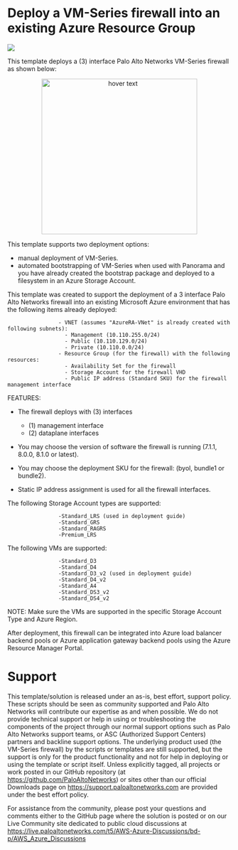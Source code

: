 # Deploy a VM-Series firewall into an existing Azure Resource Group

[<img src="http://azuredeploy.net/deploybutton.png"/>](https://portal.azure.com/#create/Microsoft.Template/uri/https%3A%2F%2Fraw.githubusercontent.com%2FPresidioRMR%2Fpa-azure-reference-architectures%2Fmaster%2FAzure-1FW-3-interfaces-existing-environment-BS%2FAzureDeploy.json)

This template deploys a (3) interface Palo Alto Networks VM-Series firewall as shown below:

<p align="center">
  <img src="./Azure-1FW-3-interfaces.png" width="350" title="hover text">
</p>


This template supports two deployment options:
- manual deployment of VM-Series.
- automated bootstrapping of VM-Series when used with Panorama and you have already created the bootstrap package and deployed to a filesystem in an Azure Storage Account.

This template was created to support the deployment of a 3 interface Palo Alto Networks firewall into an existing Microsoft Azure environment that has the following items already deployed:

                    - VNET (assumes "AzureRA-VNet" is already created with following subnets):
                      - Management (10.110.255.0/24)
                      - Public (10.110.129.0/24)
                      - Private (10.110.0.0/24)
                    - Resource Group (for the firewall) with the following resources:
                      - Availability Set for the firewall
                      - Storage Account for the firewall VHD
                      - Public IP address (Standard SKU) for the firewall management interface
                    
            
FEATURES:
- The firewall deploys with (3) interfaces
  - (1) management interface 
  - (2) dataplane interfaces
  
- You may choose the version of software the firewall is running (7.1.1, 8.0.0, 8.1.0 or latest).
- You may choose the deployment SKU for the firewall: (byol, bundle1 or bundle2).
- Static IP address assignment is used for all the firewall interfaces.


The following Storage Account types are supported:

                    -Standard_LRS (used in deployment guide)
                    -Standard_GRS
                    -Standard_RAGRS
                    -Premium_LRS
                    
The following VMs are supported:

                    -Standard_D3
                    -Standard_D4
                    -Standard_D3_v2 (used in deployment guide)
                    -Standard_D4_v2
                    -Standard_A4
                    -Standard_DS3_v2
                    -Standard_DS4_v2
        
NOTE: Make sure the VMs are supported in the specific Storage Account Type and Azure Region.

After deployment, this firewall can be integrated into Azure load balancer backend pools or Azure application gateway backend pools using the Azure Resource Manager Portal.

# Support

This template/solution is released under an as-is, best effort, support policy. These scripts should be seen as community supported and Palo Alto Networks will contribute our expertise as and when possible. We do not provide technical support or help in using or troubleshooting the components of the project through our normal support options such as Palo Alto Networks support teams, or ASC (Authorized Support Centers) partners and backline support options. The underlying product used (the VM-Series firewall) by the scripts or templates are still supported, but the support is only for the product functionality and not for help in deploying or using the template or script itself. Unless explicitly tagged, all projects or work posted in our GitHub repository (at https://github.com/PaloAltoNetworks) or sites other than our official Downloads page on https://support.paloaltonetworks.com are provided under the best effort policy.

For assistance from the community, please post your questions and comments either to the GitHub page where the solution is posted or on our Live Community site dedicated to public cloud discussions at https://live.paloaltonetworks.com/t5/AWS-Azure-Discussions/bd-p/AWS_Azure_Discussions
